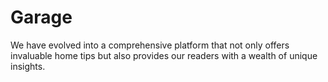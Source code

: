 # Garage
We have evolved into a comprehensive platform that not only offers invaluable home tips but also provides our readers with a wealth of unique insights. 
